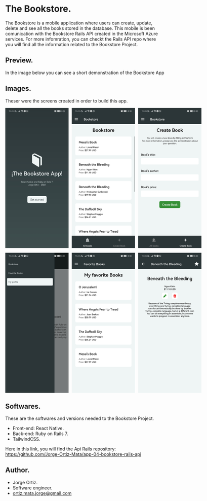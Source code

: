 # The Bookstore.

The Bookstore is a mobile application where users can create, update, delete and see all the books stored in the database.
This mobile is been comunication with the Bookstore Rails API created in the Microsoft Azure services.
For more infomration, you can checkt the Rails API repo where you will find all the information related to the Bookstore Project.

## Preview.

In the image below you can see a short demonstration of the Bookstore App

## Images.

Theser were the screens created in order to build this app.

<div style="display: flex; gap: 10px; margin-bottom: 15px;">
  <img src='./assets/01.jpg' width='200'>
  <img src='./assets/02.jpg' width='200'>
  <img src='./assets/03.jpg' width='200'>
</div>
<div style="display: flex; gap: 10px;">
  <img src='./assets/04.jpg' width='200'>
  <img src='./assets/05.jpg' width='200'>
  <img src='./assets/06.jpg' width='200'>
</div>

## Softwares.

These are the softwares and versions needed to the Bookstore Project.

- Front-end: React Native.
- Back-end: Ruby on Rails 7.
- TailwindCSS.

Here in this link, you will find the Api Rails repository: https://github.com/Jorge-Ortiz-Mata/app-04-bookstore-rails-api
## Author.

- Jorge Ortiz.
- Software engineer.
- ortiz.mata.jorge@gmail.com
